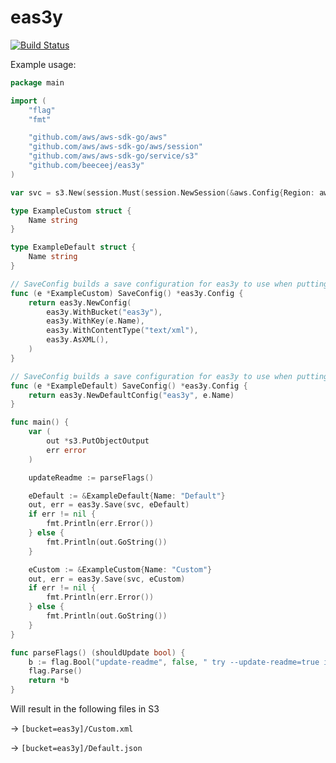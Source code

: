 # eas3y
[![Build Status](https://travis-ci.org/beeceej/eas3y.svg?branch=master)](https://travis-ci.org/beeceej/eas3y)


Example usage:

```go
package main

import (
	"flag"
	"fmt"

	"github.com/aws/aws-sdk-go/aws"
	"github.com/aws/aws-sdk-go/aws/session"
	"github.com/aws/aws-sdk-go/service/s3"
	"github.com/beeceej/eas3y"
)

var svc = s3.New(session.Must(session.NewSession(&aws.Config{Region: aws.String("us-east-1")})))

type ExampleCustom struct {
	Name string
}

type ExampleDefault struct {
	Name string
}

// SaveConfig builds a save configuration for eas3y to use when putting to s3
func (e *ExampleCustom) SaveConfig() *eas3y.Config {
	return eas3y.NewConfig(
		eas3y.WithBucket("eas3y"),
		eas3y.WithKey(e.Name),
		eas3y.WithContentType("text/xml"),
		eas3y.AsXML(),
	)
}

// SaveConfig builds a save configuration for eas3y to use when putting to s3
func (e *ExampleDefault) SaveConfig() *eas3y.Config {
	return eas3y.NewDefaultConfig("eas3y", e.Name)
}

func main() {
	var (
		out *s3.PutObjectOutput
		err error
	)

	updateReadme := parseFlags()

	eDefault := &ExampleDefault{Name: "Default"}
	out, err = eas3y.Save(svc, eDefault)
	if err != nil {
		fmt.Println(err.Error())
	} else {
		fmt.Println(out.GoString())
	}

	eCustom := &ExampleCustom{Name: "Custom"}
	out, err = eas3y.Save(svc, eCustom)
	if err != nil {
		fmt.Println(err.Error())
	} else {
		fmt.Println(out.GoString())
	}
}

func parseFlags() (shouldUpdate bool) {
	b := flag.Bool("update-readme", false, " try --update-readme=true if you'd like to update the documentation")
	flag.Parse()
	return *b
}

```

Will result in the following files in S3

-> `[bucket=eas3y]/Custom.xml`

-> `[bucket=eas3y]/Default.json`
